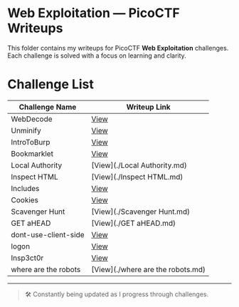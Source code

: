 # Web Exploitation — PicoCTF Writeups

This folder contains my writeups for PicoCTF **Web Exploitation** challenges. Each challenge is solved with a focus on learning and clarity.

# Challenge List

| Challenge Name             | Writeup Link                         |
|---------------------------|--------------------------------------|
| WebDecode                 | [View](./WebDecode.md)               |
| Unminify                  | [View](./Unminify.md)                |
| IntroToBurp               | [View](./IntroToBurp.md)             |
| Bookmarklet               | [View](./Bookmarklet)             |
| Local Authority           | [View](./Local Authority.md)         |
| Inspect HTML              | [View](./Inspect HTML.md)            |
| Includes                  | [View](./Includes.md)                |
| Cookies                   | [View](./Cookies.md)                 |
| Scavenger Hunt            | [View](./Scavenger Hunt.md)          |
| GET aHEAD                 | [View](./GET aHEAD.md)               |
| dont-use-client-side      | [View](./dont-use-client-side.md)    |
| logon                     | [View](./logon.md)                   |
| Insp3ct0r                 | [View](./Insp3ct0r.md)               |
| where are the robots      | [View](./where are the robots.md)    |

---

> 🛠️ Constantly being updated as I progress through challenges.
